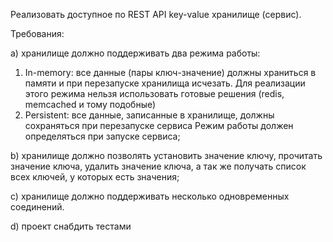 Реализовать доступное по REST API key-value хранилище (сервис).

Требования:

a) хранилище должно поддерживать два режима работы:
1. In-memory: все данные (пары ключ-значение) должны храниться в памяти и при перезапуске хранилища исчезать. Для реализации этого режима нельзя использовать готовые решения (redis, memcached и тому подобные)
2.  Persistent: все данные, записанные в хранилище, должны сохраняться при перезапуске сервиса
    Режим работы должен определяться при запуске сервиса;

b) хранилище должно позволять установить значение ключу, прочитать значение ключа, удалить значение ключа, а так же получать список всех ключей, у которых есть значения;

c) хранилище должно поддерживать несколько одновременных соединений.

d) проект снабдить тестами
